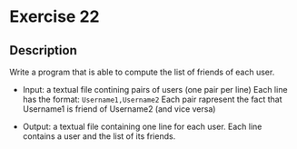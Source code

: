# Exercise 22

## Description

Write a program that is able to compute the list of friends of each user.

 - Input: a textual file contining pairs of users (one pair per line)
   Each line has the format: `Username1,Username2`
   Each pair rapresent the fact that Username1 is friend of Username2 (and vice versa)

 - Output: a textual file containing one line for each user. Each line
   contains a user and the list of its friends.
